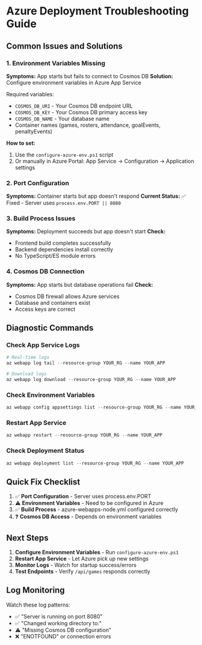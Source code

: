 # Azure Deployment Troubleshooting Guide

## Common Issues and Solutions

### 1. Environment Variables Missing
**Symptoms:** App starts but fails to connect to Cosmos DB
**Solution:** Configure environment variables in Azure App Service

Required variables:
- `COSMOS_DB_URI` - Your Cosmos DB endpoint URL
- `COSMOS_DB_KEY` - Your Cosmos DB primary access key  
- `COSMOS_DB_NAME` - Your database name
- Container names (games, rosters, attendance, goalEvents, penaltyEvents)

**How to set:**
1. Use the `configure-azure-env.ps1` script
2. Or manually in Azure Portal: App Service → Configuration → Application settings

### 2. Port Configuration
**Symptoms:** Container starts but app doesn't respond
**Current Status:** ✅ Fixed - Server uses `process.env.PORT || 8080`

### 3. Build Process Issues
**Symptoms:** Deployment succeeds but app doesn't start
**Check:** 
- Frontend build completes successfully
- Backend dependencies install correctly
- No TypeScript/ES module errors

### 4. Cosmos DB Connection
**Symptoms:** App starts but database operations fail
**Check:**
- Cosmos DB firewall allows Azure services
- Database and containers exist
- Access keys are correct

## Diagnostic Commands

### Check App Service Logs
```powershell
# Real-time logs
az webapp log tail --resource-group YOUR_RG --name YOUR_APP

# Download logs
az webapp log download --resource-group YOUR_RG --name YOUR_APP
```

### Check Environment Variables
```powershell
az webapp config appsettings list --resource-group YOUR_RG --name YOUR_APP
```

### Restart App Service
```powershell
az webapp restart --resource-group YOUR_RG --name YOUR_APP
```

### Check Deployment Status
```powershell
az webapp deployment list --resource-group YOUR_RG --name YOUR_APP
```

## Quick Fix Checklist

1. ✅ **Port Configuration** - Server uses process.env.PORT
2. ⚠️  **Environment Variables** - Need to be configured in Azure
3. ✅ **Build Process** - azure-webapps-node.yml configured correctly
4. ❓ **Cosmos DB Access** - Depends on environment variables

## Next Steps

1. **Configure Environment Variables** - Run `configure-azure-env.ps1`
2. **Restart App Service** - Let Azure pick up new settings
3. **Monitor Logs** - Watch for startup success/errors
4. **Test Endpoints** - Verify `/api/games` responds correctly

## Log Monitoring

Watch these log patterns:
- ✅ "Server is running on port 8080"
- ✅ "Changed working directory to:"
- ⚠️  "Missing Cosmos DB configuration"
- ❌ "ENOTFOUND" or connection errors
